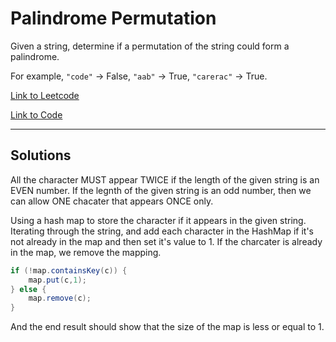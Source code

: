 # Palindrome Permutation

Given a string, determine if a permutation of the string could form a palindrome.

For example,
`"code"` -> False, `"aab"` -> True, `"carerac"` -> True.

[Link to Leetcode](https://leetcode.com/problems/palindrome-permutation/)

[Link to Code](PalindromePermutation.java)

--------------------------

## Solutions

All the character MUST appear TWICE if the length of the given string is an EVEN number.
If the legnth of the given string is an odd number, then we can allow ONE chacater that appears ONCE only.

Using a hash map to store the character if it appears in the given string.
Iterating through the string, and add each character in the HashMap if it's not already in the map and then set it's value to 1. 
If the charcater is already in the map, we remove the mapping.

````Java
if (!map.containsKey(c)) {
    map.put(c,1);
} else {
    map.remove(c);
}
````
And the end result should show that the size of the map is less or equal to 1.

